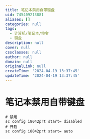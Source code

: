 ```yaml
---
title: 笔记本禁用自带键盘
uid: 745409213881
aliases: []
categories: null
tags:
  - 计算机/笔记本/命令
  - 键盘
description: null
cover: null
cssclasses: null
author: null
domain: null
originalLink: null
createTime: '2024-04-19 13:37:45'
updateTime: '2024-04-19 13:37:45'
---
```


# 笔记本禁用自带键盘

```shell
# 禁用
sc config i8042prt start= disabled
# 开启
sc config i8042prt start= auto
```
